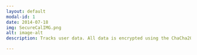 ```yaml
---
layout: default
modal-id: 1
date: 2014-07-18
img: SecureCalIMG.png
alt: image-alt
description: Tracks user data. All data is encrypted using the ChaCha20 stream cipher. Written in python. Project available at <a href="https://www.bitbucket.org/ashears/securecal">SecureCal repo</a>

---
```

